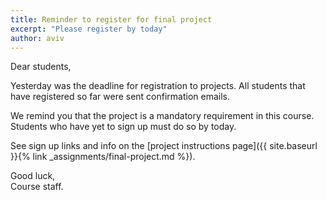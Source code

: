 ```yaml
---
title: Reminder to register for final project
excerpt: "Please register by today"
author: aviv
---
```


Dear students,

Yesterday was the deadline for registration to projects.
All students that have registered so far were sent confirmation emails.

We remind you that the project is a mandatory requirement in this course.
Students who have yet to sign up must do so by today.

See sign up links and info on the [project instructions page]({{ site.baseurl }}{% link _assignments/final-project.md %}).

Good luck,  
Course staff.

